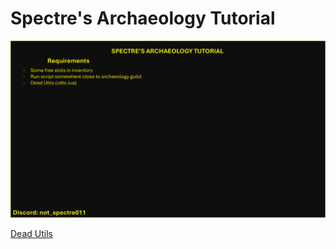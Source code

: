 # Spectre's Archaeology Tutorial

![image](img1.png)

[Dead Utils](https://me.deadcod.es/dead-utils)
 
